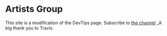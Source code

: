 # Artists Group

This site is a modification of the DevTips page.
Subscribe to [the channel](https://www.youtube.com/user/DevTipsForDesigners) 
_A big thank you to Travis.
